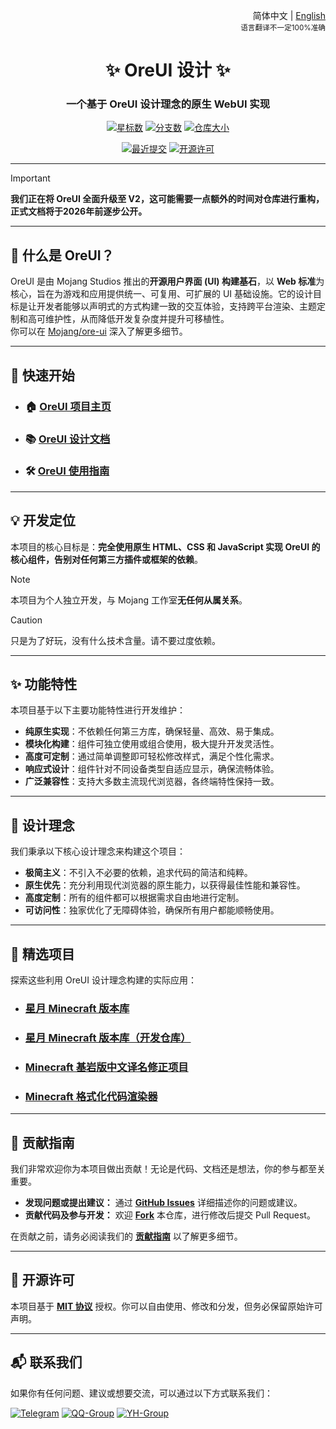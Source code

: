 <div align="right">

简体中文 | <a href="/README-en_US.md">English</a><br><sup>语言翻译不一定100%准确</sup>

</div>

<div align="center">

# ✨ OreUI 设计 ✨

### 一个基于 OreUI 设计理念的**原生 WebUI 实现**

[![星标数](https://img.shields.io/github/stars/Spectrollay/OreUI?color=eac54f&style=for-the-badge&label=星标数)](https://github.com/Spectrollay/OreUI/stargazers)
[![分支数](https://img.shields.io/github/forks/Spectrollay/OreUI?color=brightgreen&style=for-the-badge&label=分支数)](https://github.com/Spectrollay/OreUI/network/members)
[![仓库大小](https://img.shields.io/github/repo-size/Spectrollay/OreUI?style=for-the-badge&label=仓库大小)](https://github.com/Spectrollay/OreUI/archive/refs/heads/main.zip)

[![最近提交](https://img.shields.io/github/last-commit/Spectrollay/OreUI?style=for-the-badge&label=最近提交)](https://github.com/Spectrollay/OreUI/commits/main)
[![开源许可](https://img.shields.io/badge/开源许可-MIT-ff69b4?style=for-the-badge)](LICENSE)

</div>

---

> [!IMPORTANT]  
> **我们正在将 OreUI 全面升级至 V2，这可能需要一点额外的时间对仓库进行重构，正式文档将于2026年前逐步公开。**

---

## 🤔 什么是 OreUI？

OreUI 是由 Mojang Studios 推出的**开源用户界面 (UI) 构建基石**，以 **Web 标准**为核心，旨在为游戏和应用提供统一、可复用、可扩展的 UI 基础设施。它的设计目标是让开发者能够以声明式的方式构建一致的交互体验，支持跨平台渲染、主题定制和高可维护性，从而降低开发复杂度并提升可移植性。  
你可以在 [Mojang/ore-ui](https://github.com/Mojang/ore-ui) 深入了解更多细节。

---

## 🚀 快速开始

* ### 🏠 [**OreUI 项目主页**](https://spectrollay.github.io/OreUI)
* ### 📚 [**OreUI 设计文档**](https://spectrollay.github.io/OreUI/docs)
* ### 🛠️ [**OreUI 使用指南**](https://spectrollay.github.io/OreUI/docs/how_to_use.html)

---

## 💡 开发定位

本项目的核心目标是：**完全使用原生 HTML、CSS 和 JavaScript 实现 OreUI 的核心组件，告别对任何第三方插件或框架的依赖**。

> [!NOTE]  
> 本项目为个人独立开发，与 Mojang 工作室**无任何从属关系**。

> [!CAUTION]  
> 只是为了好玩，没有什么技术含量。请不要过度依赖。

---

## ✨ 功能特性

本项目基于以下主要功能特性进行开发维护：

* **纯原生实现**：不依赖任何第三方库，确保轻量、高效、易于集成。
* **模块化构建**：组件可独立使用或组合使用，极大提升开发灵活性。
* **高度可定制**：通过简单调整即可轻松修改样式，满足个性化需求。
* **响应式设计**：组件针对不同设备类型自适应显示，确保流畅体验。
* **广泛兼容性**：支持大多数主流现代浏览器，各终端特性保持一致。

---

## 🎨 设计理念

我们秉承以下核心设计理念来构建这个项目：

* **极简主义**：不引入不必要的依赖，追求代码的简洁和纯粹。
* **原生优先**：充分利用现代浏览器的原生能力，以获得最佳性能和兼容性。
* **高度定制**：所有的组件都可以根据需求自由地进行定制。
* **可访问性**：独家优化了无障碍体验，确保所有用户都能顺畅使用。

---

## 🌟 精选项目

探索这些利用 OreUI 设计理念构建的实际应用：

* ### [**星月 Minecraft 版本库**](https://github.com/Spectrollay/minecraft_repository)
* ### [**星月 Minecraft 版本库（开发仓库）**](https://github.com/Spectrollay/minecraft_repository_test)
* ### [**Minecraft 基岩版中文译名修正项目**](https://github.com/Spectrollay/mclang_cn)
* ### [**Minecraft 格式化代码渲染器**](https://github.com/Spectrollay/minecraft_formatting_code_online)

---

## 🤝 贡献指南

我们非常欢迎你为本项目做出贡献！无论是代码、文档还是想法，你的参与都至关重要。

* **发现问题或提出建议：** 通过 [**GitHub Issues**](https://github.com/Spectrollay/OreUI/issues) 详细描述你的问题或建议。
* **贡献代码及参与开发：** 欢迎 [**Fork**](https://github.com/Spectrollay/OreUI/fork) 本仓库，进行修改后提交 Pull Request。

在贡献之前，请务必阅读我们的 [**贡献指南**](CONTRIBUTING.md) 以了解更多细节。

---

## 📜 开源许可

本项目基于 [**MIT 协议**](LICENSE) 授权。你可以自由使用、修改和分发，但务必保留原始许可声明。

---

## 📬 联系我们

如果你有任何问题、建议或想要交流，可以通过以下方式联系我们：

[![Telegram](https://img.shields.io/badge/Telegram-%E7%BE%A4%E7%BB%84-blue?style=for-the-badge)](https://t.me/Spectrollay_MCW)   [![QQ-Group](https://img.shields.io/badge/QQ-%E7%BE%A4%E7%BB%84-blue?style=for-the-badge)](https://qm.qq.com/q/AqLmKLH9mM)   [![YH-Group](https://img.shields.io/badge/云湖-%E7%BE%A4%E7%BB%84-blue?style=for-the-badge)](https://yhfx.jwznb.com/share?key=VyTE7W7sLwRl&ts=1684642802)
